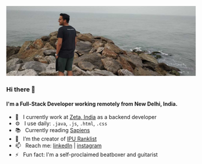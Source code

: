 ![Cover Image](./cover.jpg)

### Hi there 👋

<!--
**ankushgarg1998/ankushgarg1998** is a ✨ _special_ ✨ repository because its `README.md` (this file) appears on your GitHub profile.
-->
#### I'm a Full-Stack Developer working remotely from New Delhi, India.


- 🔭  &nbsp; I currently work at [Zeta, India](https://www.zeta.tech/) as a backend developer
- ⚙️   &nbsp; I use daily: `.java`, `.js`, `.html`, `.css`
- 📚  &nbsp; Currently reading [Sapiens](https://en.wikipedia.org/wiki/Sapiens:_A_Brief_History_of_Humankind)
- 🌱  &nbsp; I’m the creator of [IPU Ranklist](https://ipuranklist.com)
- 📫  &nbsp; Reach me: [linkedIn](https://www.linkedin.com/in/ankushgarg1998/) | [instagram](https://www.instagram.com/not_a_grownup/)
- ⚡  &nbsp; Fun fact: I'm a self-proclaimed beatboxer and guitarist

